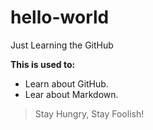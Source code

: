 # hello-world
Just Learning the GitHub

**This is used to:**
- Learn about GitHub.
- Lear about Markdown.


> Stay Hungry, Stay Foolish!
